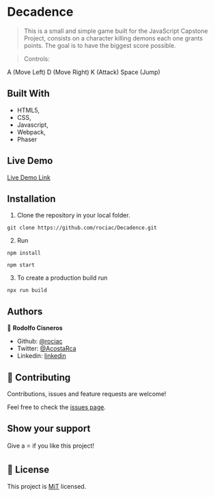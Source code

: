 # Decadence

> This is a small and simple game built for the JavaScript Capstone Project, consists on a character killing demons each one grants points. The goal is to have the biggest score possible.

>Controls:

A (Move Left)
D (Move Right)
K (Attack)
Space (Jump)

## Built With

- HTML5,
- CSS,
- Javascript,
- Webpack,
- Phaser

## Live Demo

[Live Demo Link](https://stoic-hypatia-a5d8ba.netlify.app/)

## Installation

1. Clone the repository in your local folder.
```
git clone https://github.com/rociac/Decadence.git
```
2. Run
```
npm install
```
```
npm start
```

3. To create a production build run
```
npx run build
```

## Authors

👤 **Rodolfo Cisneros**

- Github: [@rociac](https://github.com/rociac)
- Twitter: [@AcostaRca](https://twitter.com/AcostaRca)
- Linkedin: [linkedin](https://www.linkedin.com/in/rociac/)

## 🤝 Contributing

Contributions, issues and feature requests are welcome!

Feel free to check the [issues page](https://github.com/rociac/Decadence/issues).

## Show your support

Give a ⭐️ if you like this project!

## 📝 License

This project is [MiT](https://opensource.org/licenses/MIT) licensed.